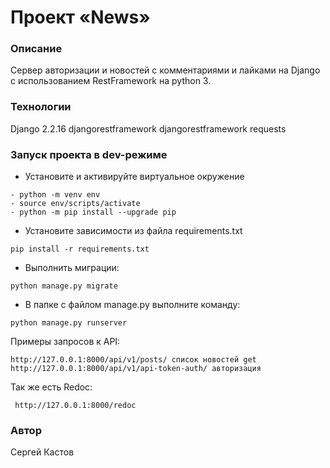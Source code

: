 # Проект «News»
### Описание
Cервер авторизации и новостей с комментариями и лайками на Django с использованием RestFramework на python 3.
### Технологии
Django 2.2.16
djangorestframework
djangorestframework
requests

### Запуск проекта в dev-режиме
- Установите и активируйте виртуальное окружение
 ```
- python -m venv env
- source env/scripts/activate
- python -m pip install --upgrade pip
```
- Установите зависимости из файла requirements.txt
```
pip install -r requirements.txt
``` 
 - Выполнить миграции:
``` 
python manage.py migrate
```
- В папке с файлом manage.py выполните команду:
```
python manage.py runserver
```

 Примеры запросов к API:
 ```
 http://127.0.0.1:8000/api/v1/posts/ список новостей get
 http://127.0.0.1:8000/api/v1/api-token-auth/ авторизация
 ```

Так же есть Redoc:
```
 http://127.0.0.1:8000/redoc
 ```
### Автор
Сергей Кастов
